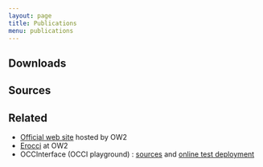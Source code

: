 ```yaml
---
layout: page
title: Publications
menu: publications
---
```


## Downloads


## Sources


## Related

* [Official web site](http://www.occiware.org) hosted by OW2
* [Erocci](http://erocci.ow2.org) at OW2
* OCCInterface (OCCI playground) : [sources](https://github.com/occiware/OCCInterface) and [online test deployment](http://occinterface.herokuapp.com/)

